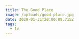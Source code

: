 ```yaml
---
title: The Good Place
image: /uploads/good-place.jpg
date: 2020-01-31T20:00:09.715Z
tags:
  - tv
---
```


